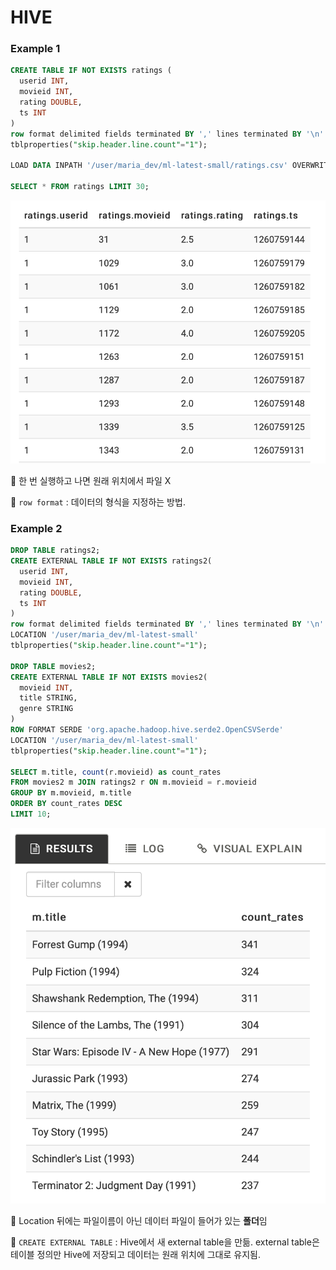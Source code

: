 # HIVE

### Example 1

```sql
CREATE TABLE IF NOT EXISTS ratings (
  userid INT,
  movieid INT,
  rating DOUBLE,
  ts INT
)
row format delimited fields terminated BY ',' lines terminated BY '\n'
tblproperties("skip.header.line.count"="1");

LOAD DATA INPATH '/user/maria_dev/ml-latest-small/ratings.csv' OVERWRITE INTO TABLE ratings;

SELECT * FROM ratings LIMIT 30;
```

![](./screenshot/hive_example1.png)

:memo: 한 번 실행하고 나면 원래 위치에서 파일 X

:memo: `row format` : 데이터의 형식을 지정하는 방법.



### Example 2

```sql
DROP TABLE ratings2;
CREATE EXTERNAL TABLE IF NOT EXISTS ratings2(
  userid INT,
  movieid INT,
  rating DOUBLE,
  ts INT
)
row format delimited fields terminated BY ',' lines terminated BY '\n'
LOCATION '/user/maria_dev/ml-latest-small'
tblproperties("skip.header.line.count"="1");

DROP TABLE movies2;
CREATE EXTERNAL TABLE IF NOT EXISTS movies2(
  movieid INT,
  title STRING,
  genre STRING
)
ROW FORMAT SERDE 'org.apache.hadoop.hive.serde2.OpenCSVSerde'
LOCATION '/user/maria_dev/ml-latest-small'
tblproperties("skip.header.line.count"="1");

SELECT m.title, count(r.movieid) as count_rates
FROM movies2 m JOIN ratings2 r ON m.movieid = r.movieid
GROUP BY m.movieid, m.title
ORDER BY count_rates DESC
LIMIT 10;
```

![](./screenshot/hive_example2.png)

:bug: Location 뒤에는 파일이름이 아닌 데이터 파일이 들어가 있는 **폴더**임

:memo: `CREATE EXTERNAL TABLE` : Hive에서 새 external table을 만듦. external table은 테이블 정의만 Hive에 저장되고 데이터는 원래 위치에 그대로 유지됨.